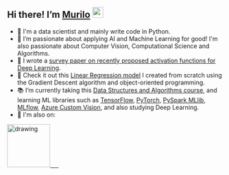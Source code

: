 ## Hi there! I’m [Murilo](https://www.linkedin.com/in/murilo-gustineli/) <img src="https://media.giphy.com/media/hvRJCLFzcasrR4ia7z/giphy.gif" width="25px">
- 🐍 I'm a data scientist and mainly write code in Python.
- 🤖 I’m passionate about applying AI and Machine Learning for good! I'm also passionate about Computer Vision, Computational Science and Algorithms.
- 📝 I wrote a [survey paper on recently proposed activation functions for Deep Learning](https://engrxiv.org/preprint/view/2245).
- 👀 Check it out this [Linear Regression model](https://github.com/murilogustineli/Machine-Learning/blob/main/1.Linear-Regression%26Gradient-Descent/LinearRegression.ipynb) I created from scratch using the Gradient Descent algorithm and object-oriented programming.
- 📚 I’m currently taking this [Data Structures and Algorithms course](https://www.coursera.org/specializations/data-structures-algorithms), and learning ML libraries such as [TensorFlow](https://www.tensorflow.org/), [PyTorch](https://pytorch.org/), [PySpark MLlib](https://spark.apache.org/docs/2.0.0/api/python/pyspark.mllib.html), [MLflow](https://mlflow.org/), [Azure Custom Vision](https://azure.microsoft.com/en-us/services/cognitive-services/custom-vision-service/#overview), and also studying Deep Learning.
- 🔗 I'm also on: 

[<img src="https://res.cloudinary.com/importdata/image/upload/v1595012354/linkedin_t9qiwy.png" alt="drawing" width="100"/> &nbsp;&nbsp;&nbsp;&nbsp;](https://www.linkedin.com/in/murilo-gustineli/)
<!---
[<img src="https://1000logos.net/wp-content/uploads/2021/05/Gmail-logo.png" alt="drawing" width="100"/> &nbsp;&nbsp;&nbsp;&nbsp;](murilogustineli@gmail.com)
--->


<!---
murilogustineli/murilogustineli is a ✨ special ✨ repository because its `README.md` (this file) appears on your GitHub profile.
You can click the Preview link to take a look at your changes.
- 💞️ I’m looking for an opportunity to use my logical and technical skills to help businesses make better data-driven decisions and support them with all their data needs
- 📫 Connect with me on [LinkedIn](https://www.linkedin.com/in/murilo-gustineli/)
--->

